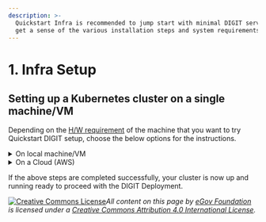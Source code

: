 ```yaml
---
description: >-
  Quickstart Infra is recommended to jump start with minimal DIGIT services to
  get a sense of the various installation steps and system requirements.
---
```


# 1. Infra Setup

## **Setting up a Kubernetes cluster on a single machine/VM**

Depending on the [H/W requirement](../quickstart.md#requirements) of the machine that you want to try Quickstart DIGIT setup, choose the below options for the instructions.

<details>

<summary>On local machine/VM</summary>

### Prerequisites:

*   [ ] **Linux distribution** running in a VM or bare metal

    * Install `curl`, `wget` `git`, and `tar` (if they're not already installed):
      * `sudo apt-get install curl git wget tar`
    * Install [Docker](https://docs.docker.com/engine/install/ubuntu/)
    * [Install kubectl](https://kubernetes.io/docs/tasks/tools/install-kubectl-linux/) on Linux
    *   Open terminal and Install k3d(v4.4.8) on Linux using the below command

        * `wget -q -O - https://raw.githubusercontent.com/k3d-io/k3d/main/install.sh | TAG=v4.4.8 bash`           &#x20;

        ****

    **OSX or Mac**

    * [Docker Desktop](https://docs.docker.com/docker-for-mac/install/) local Kubernetes cluster enabled
    * [Install kubectl](https://kubernetes.io/docs/tasks/tools/install-kubectl-macos/) on Mac
    * Install k3d on Mac, on terminal use curl command.&#x20;
    * &#x20;[Homebrew](https://brew.sh) (Homebrew is available for MacOS) using the below command to install curl.

    ```
    brew install curl
    curl -s https://raw.githubusercontent.com/rancher/k3d/main/install.sh | TAG=v4.4.8 bash
    ```

<!---->

* [ ] Windows 10 or above
  * You should have admin access to follow the steps
  * [Docker Desktop for windows](https://docs.docker.com/docker-for-windows/install/#system-requirements-for-wsl-2-backend) need to be installed ( make sure wsl is installed to run Docker Desktop )
  * [Install kubectl](https://kubernetes.io/docs/tasks/tools/install-kubectl-windows/) on Windows
  * [Install Chocolatey](https://chocolatey.org) package manager for windows
  * Install [GitBash](https://git-scm.com/download/win) as an alternative command prompt that allows most of the Linux commands on windows.
  * [Install k3d](https://github.com/k3d-io/k3d/releases/download/v4.4.8/k3d-windows-amd64.exe)(v4.4.8)

### Create Lightweight Kubernetes Cluster

Ensure that the docker is running and you have the admin privileges for the device. Run the following in the terminal/command prompt.

<mark style="background-color:blue;">**Note:**</mark> <mark style="background-color:blue;"></mark><mark style="background-color:blue;">Make sure the k3d is already installed as part of the pre-requisites.</mark>&#x20;

Start with the setup of the lightweight Kubernetes cluster on your local machine/VM. Execute all the instructions as admin/root/sudoer to give the installer full access to provision the required system resources/folders etc.&#x20;

1. First, Create "Kube" directory in any desired place (ensure you use the right dir path, if it is different from the example) and change permission. This will be used as k3d cluster persistent storage to store metadata and container logs.
   * **If Linux/Mac**&#x20;
     1. ```
        cd ~
        mkdir kube
        chmod 777 kube
        cd kube
        pwd  #copy the path you get here. Provide an absolute path to below k3d cmd, by replacing "/home/<user_name>/kube" with your directory path
        ```
   * **If Windows**
     1. ```
        cd D:\
        mkdir kube
        wsl chmod -R 777 kube
        cd kube
        pwd  #copy the path you get here. Provide an absolute path to below k3d cmd, by replacing "/home/<user_name>/kube" with your directory path
        ```
2.  Create a k3d cluster with a single master node and 2 agents (Worker Nodes) and mount the above created directory (for data persistence). Here's where it stores all the metadata and persists the logs of the workloads.

    *   ```
        k3d cluster create --k3s-server-arg "--no-deploy=traefik" --agents 2 -v "/home/<user_name>/kube:/kube@agent[0,1]" -v "/home/<user_name>/kube:/kube@server[0]" --port "80:80@loadbalancer"
        ```



    **\*NOTE:** Update "/home/\<user\_name>/kube" this path in above cmd with your respective absolute path.&#x20;
3. When cluster creation is successful, Get the kubeconfig file, which will allow you to connect the to the cluster.
   * ```
     k3d kubeconfig get k3s-default > myk3dconfig
     ```
   * ```
     kubectl config use-context k3d-k3s-default --kubeconfig=myk3dconfig
     ```
4. Verify the Cluster creation by running the following commands from your local machine where the kubectl is installed. It gives you the sample output as below if everything works fine.
   1.  ```
       kubectl cluster-info
       ```

       `OutPut`

       ```
       Kubernetes control plane is running at https://0.0.0.0:33931
       CoreDNS is running at https://0.0.0.0:33931/api/v1/namespaces/kube-system/services/kube-dns:dns/proxy
       Metrics-server is running at https://0.0.0.0:33931/api/v1/namespaces/kube-system/services/https:metrics-server:/proxy
       ```


   2.  ```
       k3d cluster list
       ```

       `OutPut:`

       ```
       NAME          SERVERS   AGENTS   LOADBALANCER
       k3s-default   1/1       2/2      true
       ```


   3.  ```
       kubectl get nodes
       ```

       `OutPut:`

       ```
       NAME                       STATUS   ROLES                  AGE     VERSION
       k3d-k3s-default-agent-0    Ready    <none>                 3d18h   v1.21.1+k3s1
       k3d-k3s-default-agent-1    Ready    <none>                 3d18h   v1.21.1+k3s1
       k3d-k3s-default-server-0   Ready    control-plane,master   3d18h   v1.21.1+k3s1
       ```


   4.  ```
       kubectl top nodes
       ```

       `OutPut:`

       ```
       W0625 07:56:24.588781   12810 top_node.go:119] Using json format to get metrics. Next release will switch to protocol-buffers, switch early by passing --use-protocol-buffers flag
       NAME                       CPU(cores)   CPU%   MEMORY(bytes)   MEMORY%   
       k3d-k3s-default-agent-0    547m         6%     1505Mi          9%        
       k3d-k3s-default-agent-1    40m          0%     2175Mi          13%       
       k3d-k3s-default-server-0   59m          0%     2286Mi          14%  
       ```



</details>

<details>

<summary>On a Cloud (AWS)</summary>

## Pre-read:

&#x20;     Know what is terraform: [https://youtu.be/h970ZBgKINg](https://youtu.be/h970ZBgKINg)

### Prerequisites <a href="#prerequisites" id="prerequisites"></a>

1.  Install [**terraform**](https://releases.hashicorp.com/terraform/0.14.10/) (version 0.14.10) for the Infra-as-code (IaC) to provision cloud resources as code and with desired resource graph and also it helps to destroy the cluster at one go.

    1. If you already have a different version of the terraform version running install [tfswitch](https://github.com/warrensbox/terraform-switcher) that would allow you to have multiple terraform versions in the same machine and toggle between the desired versions.


2. [Setup your AWS account](../install-on-cloud/on-aws/3.-setup-aws-account.md)
3. If you are not using the eGov AWS account. In that case, you have to open 80, 22, and 6550 ports in a default [security group](https://vanchiv.com/open-port-on-aws-ec2-instance/)

### 1. Launching VM/Instance using Terraform

1. Clone the following [DIGIT Devops GitRepo](1.-infra-setup.md#setting-up-a-kubernetes-cluster-on-a-single-machine-vm), you may need to [install git](https://docs.github.com/en/github/creating-cloning-and-archiving-repositories/cloning-a-repository-from-github/cloning-a-repository) and then run [git clone](https://docs.github.com/en/github/creating-cloning-and-archiving-repositories/cloning-a-repository-from-github/cloning-a-repository) it to your machine.
   * ```
     git clone -b quickstart https://github.com/egovernments/DIGIT-DevOps 
     ```
2. After cloning the repo CD into the folder DIGIT-DevOps and type the "code ." command that will open the visual editor and opens all the files from the repo DIGIT-DevOps
3.  ```
    cd DIGIT-DevOps/infra-as-code/terraform/quickstart-aws-ec2
    code .
    ```


4. Generate [ssh key](https://linuxhint.com/generate-ssh-key-ubuntu/)&#x20;
5. The following [main.tf ](https://vscode.dev/github/egovernments/DIGIT-DevOps/blob/quickstart/infra-as-code/terraform/digit-quickstart-aws/main.tf)will create ec2 instance.

```
provider "aws" {
  region = "${var.region}"
}
module "ssh_key" {
  source             = "../modules/instance/aws-ec2"
  key_name           =  "${var.key_name}"
  public_key         =  "${var.public_key}"
} 

resource "aws_instance" "digit-quickstart-vm" {
  ami                    = "${var.ami_name_value}"
  instance_type          = "${var.instance_type}"
  key_name               = module.ssh_key.ssh_key_name
  monitoring             =  false
  associate_public_ip_address = true
  availability_zone      =  "ap-south-1b"

  tags = {
    Name = "${var.tag}"
  }
}
```

5\.  Update [variables.tf](https://vscode.dev/github/egovernments/DIGIT-DevOps/blob/quickstart/infra-as-code/terraform/digit-quickstart-aws/variables.tf)

```
variable "region" {
  default = "ap-south-1"
}

variable "ami_name_value" {
  default = "ami-0bb9e2d19522c61d4"
}

variable "instance_type" {
  default = "c5.2xlarge"
}

## The VM capacity may depend on the H/W requirement of the number of DIGIT modules that you may try for the POC
## Eg: 


variable "tag" {
    default = "digit-quickstart-vm" ## change tag name eg. digit-quickstart-vm_your-name_name
}

## change ssh public_key with your public ssh key
variable "public_key" {
  default = "ssh-rsa <asfas>/Gy6w0PPSnnfl/AWXO7ckFtEXQbdz9Y15zeUFKgUsbklXxmC6D37BkPGu+IjCZSOttPV+PRM0Dnf0jQLvMV0UhEkguD9ALC5xikqNlFyPH5bGetWDxtLbn61tnoOIYG6lXAdk2Oe35yWWt3ZgcccWtYuRwDo0ofBwY9jWOkEcCefDyYg+S7h1VzNsbB9DsFv0vPcaxHcZK8bLdyhnz1+9rXy/flbiS5kE0O97aZ4zm4wAmqiivN2wWhUez18k2Mcs= demo@demo" 
  description = "ssh key"
}


variable "key_name" {
  default = "digit-quickstart-vm"  ## change ssh key_name eg.digit-quickstart-vm-your_name
  description = "ssh key name"
}
```

6\. Export AWS Profile.

```
export AWS_PROFILE=digit-quickstart-poc
```

6\. Terraform Execution:

```
cd DIGIT-DevOps/infra-as-code/terraform/quickstart-aws-ec2
```

```
terraform init
terraform plan
terraform apply
```

7\. The terraform apply command displays the results of creating the resource defined in your configuration files.

**Note:** Copy the "Public IP" from the outputs.

```
module.ssh_key.aws_key_pair.ssh_key: Creating...
module.ssh_key.aws_key_pair.ssh_key: Creation complete after 0s [id=digit-quickstart-vm]
aws_instance.digit-quickstart-poc: Creating...
aws_instance.digit-quickstart-poc: Still creating... [10s elapsed]
aws_instance.digit-quickstart-poc: Creation complete after 12s [id=i-05764e3b780d836dd]

Apply complete! Resources: 2 added, 0 changed, 0 destroyed.

Outputs:

public_ip = "<some_public_ip>"
```

8\. terraform out provided you with vm/instance public IP use same to login.

```
ssh -i <path_to_ssh_private_key> ubuntu@<your_vm_public_ip>
NOTE: replace IP <your_vm_public_ip> with your respective public IP
```

After logging into the newly provisioned AWS ec2 instance perform the below steps

### 2. Create a lightweight Kubernetes Cluster

The VM Has most of the above mentioned pre-requisites, you can directly execute the below commands, incase you are trying on any other VM of your choice, ensure that you install all the mentioned softwares/tools and you have the admin access to your machine.

As a first step, Let's setup the lightweight kubernetes cluster on your VM. You must execute all the instructions as admin/root/sudoer to give the installer full access to provision the required system resources/folders etc.&#x20;

* [ ] Create "Kube" directory in any desired place (ensure you use the right dir path, if it is different from the example) and change permission accordingly. This will be used as k3d cluster persistent storage to store all the metadata and container logs.&#x20;
  1.  ```
      sudo mkdir ~/kube
      sudo chmod -R 777 ~/kube
      cd ~/kube
      pwd  

      #copy the path you get here. Provide an absolute path to below k3d cmd, by replacing "/home/<user_name>/kube" with your directory path
      eg: /home/<your_user_name>/kube
      ```


* [ ] Create a k3d cluster with a single master node and 2 agents (Worker Nodes) and mount the above created directory (for data persistence). Here's where it stores all the metadata and persists the logs of the workloads.

**Notes**:&#x20;

1. Update "/home/\<your\_user\_name>/kube" this path in below cmd with your respective absolute path
2. To route the traffic to the above created cluster to be able to connect to the cluster from your local machine/laptop using kubeconfig file
3.  Update \<VM\_Private\_IP> with VM Private IP, use below command on VM terminal to get private IP.

    ```
    ip a | grep "inet " | grep -v  "127.0.0.1" | awk -F " " '{print $2}'|awk -F "/" '{print $1}'|head -n1   
    ```
4. Update \<VM\_Public\_IP> with VM's Public IP which you used to ssh into VM.

* ```
  sudo k3d cluster create \
  --api-port <VM_Private_IP>:6550 \
  --k3s-server-arg "--no-deploy=traefik" \
  --k3s-server-arg "--tls-san=<VM_Public_IP>" \
  --agents 2 \
  -v "/home/<your_user_name>/kube:/kube@agent[0,1]" \
  -v "/home/<your_user_name>/kube:/kube@server[0]" \
  --port "80:80@loadbalancer" 

  ```

****

* [ ] When cluster creation is successful, Get the kubeconfig file, which will allow you to connect the to the cluster.
  1. `sudo k3d kubeconfig get k3s-default > myk3dconfig`
  2. `sudo kubectl config use-context k3d-k3s-default --kubeconfig=myk3dconfig`
* [ ] Verify the Cluster creation by running the following commands from your AWS vm where the kubectl is installed. It gives you the sample output as below if everything works fine.
  1.  `sudo kubectl cluster-info`

      `OutPut`

      ```
      Kubernetes control plane is running at https://0.0.0.0:33931
      CoreDNS is running at https://0.0.0.0:33931/api/v1/namespaces/kube-system/services/kube-dns:dns/proxy
      Metrics-server is running at https://0.0.0.0:33931/api/v1/namespaces/kube-system/services/https:metrics-server:/proxy
      ```


  2.  `sudo k3d cluster list`

      `OutPut:`

      ```
      NAME          SERVERS   AGENTS   LOADBALANCER
      k3s-default   1/1       2/2      true
      ```


  3.  `sudo kubectl get nodes`

      `OutPut:`

      ```
      NAME                       STATUS   ROLES                  AGE     VERSION
      k3d-k3s-default-agent-0    Ready    <none>                 3d18h   v1.21.1+k3s1
      k3d-k3s-default-agent-1    Ready    <none>                 3d18h   v1.21.1+k3s1
      k3d-k3s-default-server-0   Ready    control-plane,master   3d18h   v1.21.1+k3s1
      ```


  4.  `sudo kubectl top nodes`

      `OutPut:`

      ```
      W0625 07:56:24.588781   12810 top_node.go:119] Using json format to get metrics. Next release will switch to protocol-buffers, switch early by passing --use-protocol-buffers flag
      NAME                       CPU(cores)   CPU%   MEMORY(bytes)   MEMORY%   
      k3d-k3s-default-agent-0    547m         6%     1505Mi          9%        
      k3d-k3s-default-agent-1    40m          0%     2175Mi          13%       
      k3d-k3s-default-server-0   59m          0%     2286Mi          14%  
      ```



### To Access the k3s cluster from local

1. `Copy myk3dconfig to your local machine/laptop`
2. Replace the **clusters.cluster.server** Private IP with Public Ip from your `myk3dconfig`.

For reference observe the below kubeconfig

```
apiVersion: v1
clusters:
- cluster:
    certificate-authority-data: 
    server: https://<VM_Private_IP>:6550 //replace <VM_Private_IP> with <VM_Public_IP>
  name: k3d-k3s-default
contexts:
- context:
    cluster: k3d-k3s-default
    user: admin@k3d-k3s-default
  name: k3d-k3s-default
current-context: k3d-k3s-default
kind: Config
preferences: {}
users:
- name: admin@k3d-k3s-default
  user:
    client-certificate-data: 
    client-key-data:

```

3\. Setup kubeconfig

```
export KUBECONFIG=<path-to-your-kube_config>
```

4\. To check the nodes from local run the below command

&#x20;    `kubectl get nodes --kubeconfig=<path-to-your-kube_config>`

## Deploy DIGIT

Now you can start with the[ ](https://app.gitbook.com/o/-MEQmzNGXk5ajuZujG7E/s/u6Ku4A4oltqY9dhmL6Zu/)[Deployment](2.-deployment.md).

## Destroy VM/Instance

Once you are done with the Quickstart setup, Destroy the terraform resources.

```
cd DIGIT-DevOps/infra-as-code/terraform/digit-quickstart-aws
terraform destroy
```

</details>

If the above steps are completed successfully, your cluster is now up and running ready to proceed with the DIGIT Deployment.



[![Creative Commons License](https://i.creativecommons.org/l/by/4.0/80x15.png)_​_](http://creativecommons.org/licenses/by/4.0/)_All content on this page by_ [_eGov Foundation_](https://egov.org.in/) _is licensed under a_ [_Creative Commons Attribution 4.0 International License_](http://creativecommons.org/licenses/by/4.0/)_._
